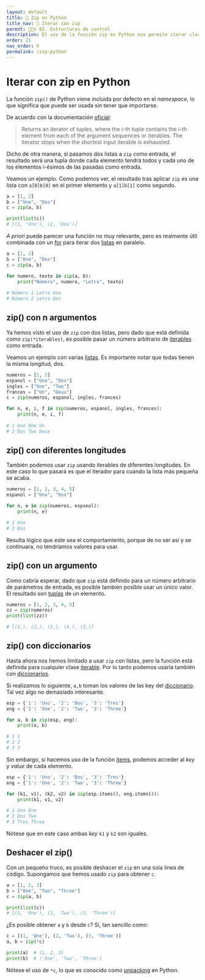 ```yaml
---
layout: default
title: 📙 Zip en Python
title_nav: 📙 Iterar con zip
parent: 🏄🏻‍♀️ 02. Estructuras de control
description: El uso de la función zip en Python nos permite iterar clases iterables en paralelo. Para ello, acepta varios iterables como entrada y nos devuelve un iterador.
order: 21
nav_order: h
permalink: /zip-python
---
```


# Iterar con zip en Python

La función `zip()` de Python viene incluida por defecto en el *namespace*, lo que significa que puede ser usada sin tener que importarse.

De acuerdo con la documentación [oficial](https://docs.python.org/3/library/functions.html#zip):

> Returns an iterator of tuples, where the i-th tuple contains the i-th element from each of the argument sequences or iterables. The iterator stops when the shortest input iterable is exhausted.

Dicho de otra manera, si pasamos dos listas a `zip` como entrada, el resultado será una tupla donde cada elemento tendrá todos y cada uno de los elementos i-ésimos de las pasadas como entrada.

Veamos un ejemplo. Como podemos ver, el resultado tras aplicar `zip` es una lista con `a[0]b[0]` en el primer elemento y `a[1]b[1]` como segundo.

```python
a = [1, 2]
b = ["Uno", "Dos"]
c = zip(a, b)

print(list(c))
# [(1, 'Uno'), (2, 'Dos')]
```

*A priori* puede parecer una función no muy relevante, pero es realmente útil combinada con un [for](/for-python) para iterar dos [listas](/listas-en-python) en paralelo.

```python
a = [1, 2]
b = ["Uno", "Dos"]
c = zip(a, b)

for numero, texto in zip(a, b):
    print("Número", numero, "Letra", texto)
    
# Número 1 Letra Uno
# Número 2 Letra Dos
```

## zip() con n argumentos

Ya hemos visto el uso de `zip` con dos listas, pero dado que está definida como `zip(*iterables)`, es posible pasar un número arbitrario de [iterables](/iterator-python) como entrada.

Veamos un ejemplo con varias [listas](/listas-en-python). Es importante notar que todas tienen la misma longitud, dos.

```python
numeros = [1, 2]
espanol = ["Uno", "Dos"]
ingles = ["One", "Two"]
frances = ["Un", "Deux"]
c = zip(numeros, espanol, ingles, frances)

for n, e, i, f in zip(numeros, espanol, ingles, frances):
    print(n, e, i, f)
    
# 1 Uno One Un
# 2 Dos Two Deux
```

## zip() con diferentes longitudes

También podemos usar `zip` usando iterables de diferentes longitudes. En este caso lo que pasará es que el iterador para cuando la lista más pequeña se acaba.

```python
numeros = [1, 2, 3, 4, 5]
espanol = ["Uno", "Dos"]

for n, e in zip(numeros, espanol):
    print(n, e)

# 1 Uno
# 2 Dos
```

Resulta lógico que este sea el comportamiento, porque de no ser así y se continuara, no tendríamos valores para usar.

## zip() con un argumento

Como cabría esperar, dado que `zip` está definido para un número arbitrario de parámetros de entrada, es posible también posible usar un único valor. El resultado son [tuplas](/tuplas-python) de un elemento.

```python
numeros = [1, 2, 3, 4, 5]
zz = zip(numeros)
print(list(zz))

# [(1,), (2,), (3,), (4,), (5,)]
```

## zip() con diccionarios

Hasta ahora nos hemos limitado a usar `zip` con listas, pero la función está definida para cualquier clase [iterable](/iterator-python). Por lo tanto podemos usarla también con [diccionarios](/diccionarios-en-python).

Si realizamos lo siguiente, `a,b` toman los valores de las key del [diccionario](/diccionarios-en-python). Tal vez algo no demasiado interesante.

```python
esp = {'1': 'Uno', '2': 'Dos', '3': 'Tres'}
eng = {'1': 'One', '2': 'Two', '3': 'Three'}

for a, b in zip(esp, eng):
    print(a, b)

# 1 1
# 2 2
# 3 3
```

Sin embargo, si hacemos uso de la función [items](https://ellibrodepython.com/diccionarios-en-python#items), podemos acceder al *key* y *value* de cada elemento.

```python
esp = {'1': 'Uno', '2': 'Dos', '3': 'Tres'}
eng = {'1': 'One', '2': 'Two', '3': 'Three'}

for (k1, v1), (k2, v2) in zip(esp.items(), eng.items()):
    print(k1, v1, v2)

# 1 Uno One
# 2 Dos Two
# 3 Tres Three
```

Nótese que en este caso ambas *key* `k1` y `k2` son iguales.

## Deshacer el zip()

Con un pequeño truco, es posible deshacer el `zip` en una sola línea de código. Supongamos que hemos usado `zip` para obtener `c`.

```python
a = [1, 2, 3]
b = ["One", "Two", "Three"]
c = zip(a, b)

print(list(c))
# [(1, 'One'), (2, 'Two'), (3, 'Three')]
```

¿Es posible obtener `a` y `b` desde `c`? Sí, tan sencillo como:

```python
c = [(1, 'One'), (2, 'Two'), (3, 'Three')]
a, b = zip(*c)

print(a)  # (1, 2, 3)
print(b)  # ('One', 'Two', 'Three')
```

Nótese el uso de `*c`, lo que es conocido como [unpacking](/unpacking-python) en Python.
